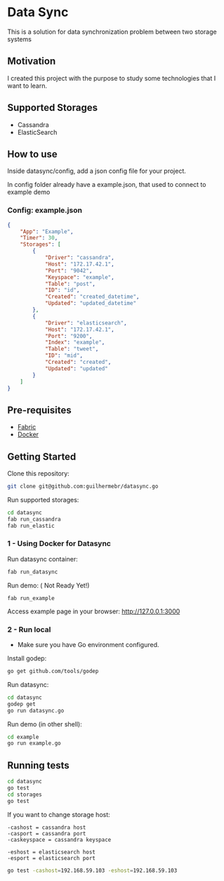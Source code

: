 # Data Sync

This is a solution for data synchronization problem between two storage systems

## Motivation

I created this project with the purpose to study some technologies that I want to learn.

## Supported Storages
- Cassandra
- ElasticSearch


## How to use

Inside datasync/config, add a json config file for your project.

In config folder already have a example.json, that used to connect to example demo

### Config: example.json
```json
{
    "App": "Example",
    "Timer": 30,
    "Storages": [
        {
            "Driver": "cassandra",
            "Host": "172.17.42.1",
            "Port": "9042",
            "Keyspace": "example",
            "Table": "post",
            "ID": "id",
            "Created": "created_datetime",
            "Updated": "updated_datetime"
        },
        {
            "Driver": "elasticsearch",
            "Host": "172.17.42.1",
            "Port": "9200",
            "Index": "example",
            "Table": "tweet",
            "ID": "mid",
            "Created": "created",
            "Updated": "updated"
        }
    ]
}
```

## Pre-requisites
  - [Fabric](http://www.fabfile.org/installing.html)
  - [Docker](https://docs.docker.com/installation/#installation)

## Getting Started

Clone this repository:

```bash
git clone git@github.com:guilhermebr/datasync.go
```
Run supported storages:

```bash
cd datasync
fab run_cassandra
fab run_elastic
```

### 1 - Using Docker for Datasync

Run datasync container:

```bash
fab run_datasync
```

Run demo: ( Not Ready Yet!)

```
fab run_example
```

Access example page in your browser: http://127.0.0.1:3000


### 2 - Run local

* Make sure you have Go environment configured.

Install godep:

```bash
go get github.com/tools/godep
```

Run datasync:

```bash
cd datasync
godep get
go run datasync.go
```

Run demo (in other shell):

```bash
cd example
go run example.go
```

## Running tests

```bash
cd datasync
go test
cd storages
go test
```

If you want to change storage host:

    -cashost = cassandra host
    -casport = cassandra port
    -caskeyspace = cassandra keyspace

    -eshost = elasticsearch host
    -esport = elasticsearch port

```bash
go test -cashost=192.168.59.103 -eshost=192.168.59.103
```
